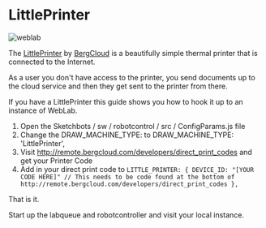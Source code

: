 LittlePrinter
=============

![weblab](https://f.cloud.github.com/assets/45510/905194/c9308636-fc04-11e2-821b-1e66c769f80f.gif)

The [LittlePrinter](http://bergcloud.com/littleprinter/) by [BergCloud](http://bergcloud.com/) is a beautifully simple
thermal printer that is connected to the Internet.

As a user you don't have access to the printer, you send documents up to the cloud service and then they get sent to the printer from there.

If you have a LittlePrinter this guide shows you how to hook it up to an instance of WebLab.

1.  Open the  Sketchbots / sw / robotcontrol / src / ConfigParams.js file
2.  Change the DRAW_MACHINE_TYPE: to DRAW_MACHINE_TYPE: 'LittlePrinter',
3.  Visit http://remote.bergcloud.com/developers/direct_print_codes and get your Printer Code
4.  Add in your direct print code to
        `LITTLE_PRINTER: {
           DEVICE_ID: "[YOUR CODE HERE]" // This needs to be code found at the bottom of http://remote.bergcloud.com/developers/direct_print_codes
        },`

That is it.

Start up the labqueue and robotcontroller and visit your local instance.
